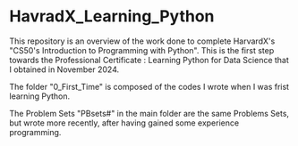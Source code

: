 # HavradX_Learning_Python

This repository is an overview of the work done to complete HarvardX's "CS50's Introduction to Programming with Python". This is the first step towards the Professional Certificate : Learning Python for Data Science that I obtained in November 2024.

The folder "0_First_Time"  is composed of the codes I wrote when I was frist learning Python.

The Problem Sets "PBsets#" in the main folder are the same Problems Sets, but wrote more recently, after having gained some experience programming.
